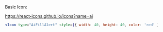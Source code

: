 Basic Icon:

https://react-icons.github.io/icons?name=ai

```jsx
<Icon type="AiFillAlert" style={{ width: 40, height: 40, color: 'red' }} />
```
